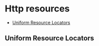 # Http resources

- [Uniform Resource Locators](#uniform-resource-locators)

## Uniform Resource Locators

